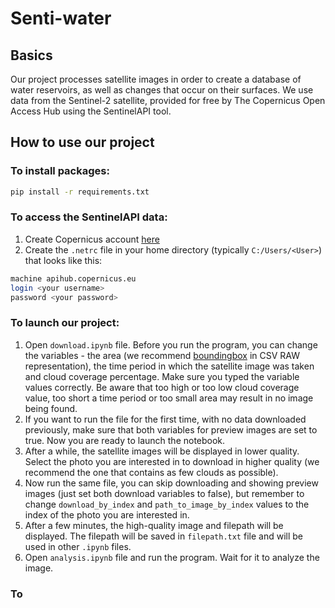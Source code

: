 # Senti-water
## Basics
Our project processes satellite images in order to create a database of water reservoirs, as well as changes that occur on their surfaces.
We use data from the Sentinel-2 satellite, provided for free by The Copernicus Open Access Hub using the SentinelAPI tool.
## How to use our project
### To install packages:
```bash
pip install -r requirements.txt
```
### To access the SentinelAPI data:
1. Create Copernicus account [here](https://scihub.copernicus.eu/userguide/SelfRegistration)
2. Create the `.netrc` file in your home directory (typically `C:/Users/<User>`) that looks like this:
```bash
machine apihub.copernicus.eu
login <your username>
password <your password>
```
### To launch our project:
1. Open `download.ipynb` file. Before you run the program, you can change the variables - the area (we recommend [boundingbox](https://boundingbox.klokantech.com/) in CSV RAW representation), the time period in which the satellite image was taken and cloud coverage percentage. Make sure you typed the variable values correctly. Be aware that too high or too low cloud coverage value, too short a time period or too small area may result in no image being found.
2. If you want to run the file for the first time, with no data downloaded previously, make sure that both variables for preview images are set to true. Now you are ready to launch the notebook.
3. After a while, the satellite images will be displayed in lower quality. Select the photo you are interested in to download in higher quality (we recommend the one that contains as few clouds as possible). 
4. Now run the same file, you can skip downloading and showing preview images (just set both download variables to false), but remember to change ```download_by_index``` and ```path_to_image_by_index``` values to the index of the photo you are interested in.
5. After a few minutes, the high-quality image and filepath will be displayed. The filepath will be saved in `filepath.txt` file and will be used in other `.ipynb` files.
6. Open `analysis.ipynb` file and run the program. Wait for it to analyze the image.
### To 